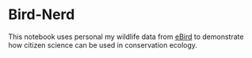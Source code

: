 # Bird-Nerd

This notebook uses personal my wildlife data from [eBird](https://ebird.org/home) to demonstrate how citizen science can be used in conservation ecology.
